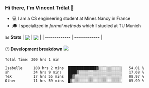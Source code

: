 ### Hi there, I'm Vincent Trélat 👋
 - 💻 I am a CS engineering student at Mines Nancy in France
 - 🎓 I specialized in *formal methods* which I studied at TU Munich

📊 **Stats**
| <img align="center" src="https://readme-stats.clckblog.space/api?username=VTrelat&show_icons=true&include_all_commits=true&theme=tokyonight&hide_border=true" /> | <img align="center" src="https://readme-stats.clckblog.space/api/top-langs/?username=VTrelat&layout=compact&theme=tokyonight&hide_border=true" /> |
| ------------- | ------------- |

🕑 **Development breakdown** ![](https://wakatime.com/badge/user/8d0110fb-6b70-4990-ab86-45c404715c2b.svg)
<!--START_SECTION:waka-->

```text
Total Time: 200 hrs 1 min

Isabelle     108 hrs 2 mins  █████████████▓░░░░░░░░░░░   54.01 %
sh           34 hrs 9 mins   ████▒░░░░░░░░░░░░░░░░░░░░   17.08 %
TeX          17 hrs 55 mins  ██▒░░░░░░░░░░░░░░░░░░░░░░   08.97 %
Other        11 hrs 59 mins  █▒░░░░░░░░░░░░░░░░░░░░░░░   05.99 %
```

<!--END_SECTION:waka-->
